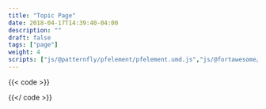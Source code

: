 ```yaml
---
title: "Topic Page"
date: 2018-04-17T14:39:40-04:00
description: ""
draft: false
tags: ["page"]
weight: 4
scripts: ["js/@patternfly/pfelement/pfelement.umd.js","js/@fortawesome/fontawesome-svg-core/index.js","js/@fortawesome/pro-solid-svg-icons/index.js", "js/@rhd/dp-alert.js"]
---
```


{{< code >}}

{{</ code >}}